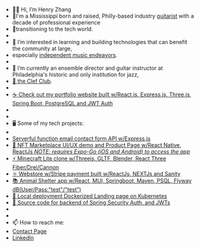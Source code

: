 - 👋🏽 Hi, I’m Henry Zhang
- 🎸I'm a Mississippi born and raised, Philly-based industry [guitarist](https://www.youtube.com/watch?v=R6bBF_57KaY) with a decade of professional experience 
- 💾transitioning to the tech world.
- 
- 👀 I’m interested in learning and building technologies that can benefit the community at large, 
- especially [independent music endeavors](https://www.youtube.com/watch?v=2xAy6lxBZLY).
- 
- 🌱 I’m currently an ensemble director and guitar instructor at Philadelphia's historic and only institution for jazz, 
- [🎷 the Clef Club](https://clefclubofjazz.org/). 
-
- [☕️ Check out my portfolio website built w/React.js, Express.js, Three.js, Spring Boot, PostgreSQL and JWT Auth](https://jwtportfoliofrontend.vercel.app/)
- 
- 
- 🖥 Some of my tech projects:
- 
- [Serverful function email contact form API w/Express.js](https://github.com/hzhang20902/contactformapi)
- [📱 NFT Marketplace UI/UX demo and Product Page w/React Native, ReactJs *NOTE: requires Expo-Go (iOS and Android) to access the app*](https://cold-waterfall-0983.on.fleek.co/)
- [⚡️ Minecraft Lite clone w/Threejs, GLTF, Blender, React Three Fiber/Drei/Cannon](https://minecraft3clone-g8o6.vercel.app/)
- [⚛️ Webstore w/Stripe payment built w/ReactJs, NEXTJs and Sanity](https://ecommerce-react-hzhang20902.vercel.app/)
- [📚 Animal Shelter app w/React, MUI, Springboot, Maven, PSQL, Flyway dB(User/Pass:"test"/"test")](https://liftoffanimalshelterapp.vercel.app/)
- [🐳 Local deployment Dockerized Landing page on Kubernetes](https://github.com/hzhang20902/portfolioFSdockerDeploy)
- [🔐 Source code for backend of Spring Security Auth. and JWTs](https://github.com/hzhang20902/jwtSetup)
- 
- 
- 📫 How to reach me: 
- [Contact Page](https://jwtportfoliofrontend.vercel.app/contact)
- [LinkedIn](https://www.linkedin.com/in/henryzthatsme)


<!---
hzhang20902/hzhang20902 is a ✨ special ✨ repository because its `README.md` (this file) appears on your GitHub profile.
You can click the Preview link to take a look at your changes.
--->
